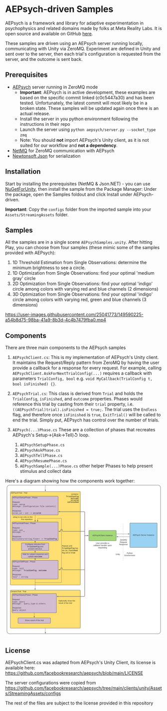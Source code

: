 # AEPsych-driven Samples

AEPsych is a framework and library for adaptive experimentation in psychophysics and related domains made by folks at Meta Reality Labs. It is open source and available on GitHub [here](https://github.com/facebookresearch/aepsych).

These samples are driven using an AEPsych server running locally, communicating with Unity via ZeroMQ. Experiment are defined in Unity and sent over to the server, then each trial's configuration is requested from the server, and the outcome is sent back.

## Prerequisites

- [AEPsych](https://github.com/facebookresearch/aepsych/tree/c0c5447a301a112bc93d48fa4216a6b695572fbb) server running in ZeroMQ mode 
    - **Important**: AEPsych is in active development, these examples are based on the specific commit linked (c0c5447a30) and has been tested. Unfortunately, the latest commit will most likely be in a broken state. These samples will be updated again once there is an actual release.
    - Install the server in you python environment following the instructions in their repo
    - Launch the server using `python aepsych/server.py --socket_type zmq`
    - Note: You should **not** import AEPsych's Unity client, as it is not suited for our workflow and **not a dependency**.
- [NetMQ](https://www.nuget.org/packages/NetMQ/) for ZeroMQ communication with AEPsych
- [Newtonsoft Json](https://www.newtonsoft.com/json) for serialization

## Installation

Start by installing the prerequisites (NetMQ & Json.NET) - you can use [NuGetForUnity](https://github.com/GlitchEnzo/NuGetForUnity), then install the sample from the Package Manager: Under the package, open the Samples foldout and click Install under AEPsych-driven.

**Important**: Copy the `configs` folder from the imported sample into your `Assets/StreamingAssets` folder.

## Samples
All the samples are in a single scene `AEPsychSamples.unity`. After hitting Play, you can choose from four samples (these mimic some of the samples provided with AEPsych):

1. 1D Threshold Estimation from Single Observations: determine the minimum brightness to see a circle.
1. 1D Optimization from Single Observations: find your optimal 'medium gray' circle
1. 2D Optimization from Single Observations: find your optimal 'indigo' circle among colors with varying red and blue channels (2 dimensions)
1. 3D Optimization from Single Observations: find your optimal 'indigo' circle among colors with varying red, green and blue channels (3 dimensions)

https://user-images.githubusercontent.com/25041773/149590225-a54b8d75-98ba-41a9-8b3d-4c4b7479fba0.mp4

## Components
There are three main components to the AEPsych samples

1. `AEPsychClient.cs`: This is my implementation of AEPsych's Unity client. It maintains the Request/Reply pattern from ZeroMQ by having the user provide a callback for a response for every request. For example, calling `AEPsychClient.AskForNextTrialConfig(...)` requires a callback with parameters `TrialConfig, bool` e.g. `void MyCallback(TrialConfig t, bool isFinished) {}`.

1. `AEPsychTrial.cs`: This class is derived from `Trial` and holds the `TrialConfig`, `isFinished`, and `outcome` properties. Phases would reference this trial by casting from their `trial` property, i.e. `((AEPsychTrial)trial).isFinished = true;`. The trial uses the `Endless` flag, and therefore once `isFinished` is `true`, `ExitTrial()` will be called to end the trial. Simply put, AEPsych has control over the number of trials.

1. `AEPsych(...)Phase.cs` These are a collection of phases that recreates AEPsych's Setup→(Ask→Tell)↺ loop.
    1. `AEPsychSetupPhase.cs` 
    1. `AEPsychAskPhase.cs`
    1. `AEPsychTellPhase.cs`
    1. `AEPsychResumePhase.cs`
    1. `AEPsychSample(...)Phase.cs` other helper Phases to help present stimulus and collect data

Here's a diagram showing how the components work together:
![Diagram for the AEPsych components and how they work together](Images~/aepsych_structures.svg)

## License
AEPsychClient.cs was adapted from AEPsych's Unity Client, its license is available here: https://github.com/facebookresearch/aepsych/blob/main/LICENSE

The server configurations were copied from https://github.com/facebookresearch/aepsych/tree/main/clients/unity/Assets/StreamingAssets/configs

The rest of the files are subject to the license provided in this repository
